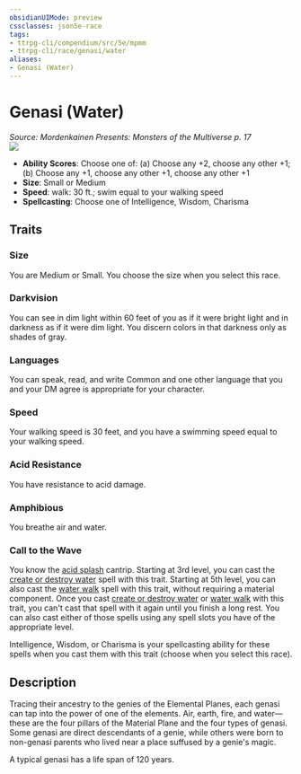 ```yaml
---
obsidianUIMode: preview
cssclasses: json5e-race
tags:
- ttrpg-cli/compendium/src/5e/mpmm
- ttrpg-cli/race/genasi/water
aliases:
- Genasi (Water)
---
```

# Genasi (Water)
*Source: Mordenkainen Presents: Monsters of the Multiverse p. 17*  
![](races/MPMM/Genasi.webp#right)

- **Ability Scores**: Choose one of: (a) Choose any +2, choose any other +1; (b) Choose any +1, choose any other +1, choose any other +1
- **Size**: Small or Medium
- **Speed**: walk: 30 ft.; swim equal to your walking speed
- **Spellcasting**: Choose one of Intelligence, Wisdom, Charisma

## Traits

### Size

You are Medium or Small. You choose the size when you select this race.

### Darkvision

You can see in dim light within 60 feet of you as if it were bright light and in darkness as if it were dim light. You discern colors in that darkness only as shades of gray.

### Languages

You can speak, read, and write Common and one other language that you and your DM agree is appropriate for your character.

### Speed

Your walking speed is 30 feet, and you have a swimming speed equal to your walking speed.

### Acid Resistance

You have resistance to acid damage.

### Amphibious

You breathe air and water.

### Call to the Wave

You know the [acid splash](/3-Mechanics/CLI/spells/acid-splash-xphb.md) cantrip. Starting at 3rd level, you can cast the [create or destroy water](/3-Mechanics/CLI/spells/create-or-destroy-water-xphb.md) spell with this trait. Starting at 5th level, you can also cast the [water walk](/3-Mechanics/CLI/spells/water-walk-xphb.md) spell with this trait, without requiring a material component. Once you cast [create or destroy water](/3-Mechanics/CLI/spells/create-or-destroy-water-xphb.md) or [water walk](/3-Mechanics/CLI/spells/water-walk-xphb.md) with this trait, you can't cast that spell with it again until you finish a long rest. You can also cast either of those spells using any spell slots you have of the appropriate level.

Intelligence, Wisdom, or Charisma is your spellcasting ability for these spells when you cast them with this trait (choose when you select this race).

## Description

Tracing their ancestry to the genies of the Elemental Planes, each genasi can tap into the power of one of the elements. Air, earth, fire, and water—these are the four pillars of the Material Plane and the four types of genasi. Some genasi are direct descendants of a genie, while others were born to non-genasi parents who lived near a place suffused by a genie's magic.

A typical genasi has a life span of 120 years.